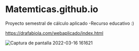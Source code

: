 # Matemticas.github.io
Proyecto semestral de cálculo aplicado -Recurso educativo :)

https://drafabiola.com/webaplicado/index.html




![Captura de pantalla 2022-03-16 161621](https://user-images.githubusercontent.com/88689761/158700452-a9765143-ee47-4fc1-9437-9e6a3f21a33b.png)
